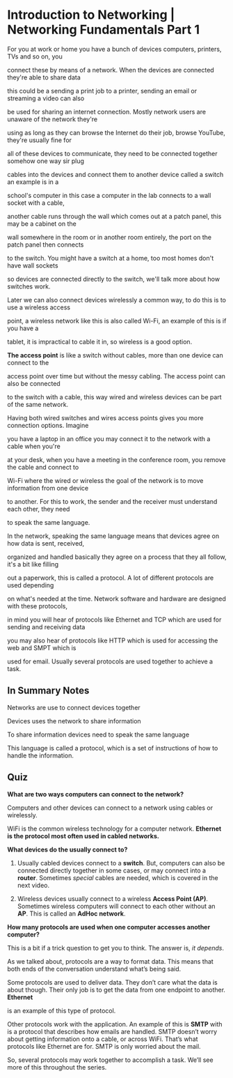 # Introduction to Networking | Networking Fundamentals Part 1 

For you at work or home you have a bunch of devices computers, printers, TVs and so on, you 

connect these by means of a network. When the devices are connected they're able to share data

this could be a sending a print job to a printer, sending an email or streaming a video can also 

be used for sharing an internet connection. Mostly network users are unaware of the network they're

using as long as they can browse the Internet do their job, browse YouTube, they're usually fine for

all of these devices to communicate, they need to be connected together somehow one way sir plug 

cables into the devices and connect them to another device called a switch an example is in a

school's computer in this case a computer in the lab connects to a wall socket with a cable, 

another cable runs through the wall which comes out at a patch panel, this may be a cabinet on the 

wall somewhere in the room or in another room entirely, the port on the patch panel then connects 

to the switch. You might have a switch at a home, too most homes don't have wall sockets 

so devices are connected directly to the switch,  we'll talk more about how switches work. 

Later we can also connect devices wirelessly a common way, to do this is to use a wireless access

point, a wireless network like this is also called Wi-Fi, an example of this is if you have a 

tablet, it is impractical to cable it in, so wireless is a good option. 

**The access point** is like a switch without cables, more than one device can connect to the 

access point over time but without the messy cabling. The access point can also be connected

to the switch with a cable, this way wired and wireless devices can be part of the same network. 

Having both wired switches and wires access points gives you more connection options. Imagine

you have a laptop in an office you may connect it to the network with a cable when you're 

at your desk, when you have a meeting in the conference room, you remove the cable and connect to 

Wi-Fi where the wired or wireless the goal of the network is to move information from one device

to another. For this to work, the sender and the receiver must understand each other, they need

to speak the same language. 

In the network, speaking the same language means that devices agree on how data is sent, received, 

organized and handled basically they agree on a process that they all follow, it's a bit like filling

out a paperwork, this is called a protocol. A lot of different protocols are used depending 

on what's needed at the time. Network software and hardware are designed with these protocols, 

in mind you will hear of protocols like Ethernet and TCP which are used for sending and receiving data

you may also hear of protocols like HTTP which is used for accessing the web and SMPT which is 

used for email. Usually several protocols are used together to achieve a task.

## In Summary Notes 

Networks are use to connect devices together 

Devices uses the network to share information 

To share information devices need to speak the same language

This language is called a protocol, which is a set of instructions 
of how to handle the information. 

## Quiz 

**What are two ways computers can connect to the network?**

Computers and other devices can connect to a network using cables or wirelessly. 

WiFi is the common wireless technology for a computer network. **Ethernet is the protocol most often used in cabled networks.**

**What devices do the usually connect to?**

1. Usually cabled devices connect to a **switch**. But, computers can also be connected directly together in some cases, or may connect into a **router**. 
   Sometimes *special* cables are needed, which is covered in the next video.

2. Wireless devices usually connect to a wireless **Access Point (AP)**. Sometimes wireless computers will connect to each other without an **AP**. This is called an **AdHoc network**.

**How many protocols are used when one computer accesses another computer?**

This is a bit if a trick question to get you to think. The answer is, *it depends*.

As we talked about, protocols are a way to format data. This means that both ends of the conversation understand what’s being said.

Some protocols are used to deliver data. They don’t care what the data is about though. Their only job is to get the data from one endpoint to another. **Ethernet**

is an example of this type of protocol.

Other protocols work with the application. An example of this is **SMTP** with is a protocol that describes how emails are handled. 
SMTP doesn’t worry about getting information onto a cable, or across WiFi. That’s what protocols like Ethernet are for. SMTP is only worried about the mail.

So, several protocols may work together to accomplish a task. We’ll see more of this throughout the series.

 
